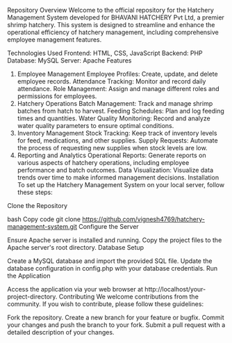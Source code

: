 Repository Overview
Welcome to the official repository for the Hatchery Management System developed for BHAVANI HATCHERY Pvt Ltd, a premier shrimp hatchery. This system is designed to streamline and enhance the operational efficiency of hatchery management, including comprehensive employee management features.

Technologies Used
Frontend: HTML, CSS, JavaScript
Backend: PHP
Database: MySQL
Server: Apache
Features
1. Employee Management
Employee Profiles: Create, update, and delete employee records.
Attendance Tracking: Monitor and record daily attendance.
Role Management: Assign and manage different roles and permissions for employees.
2. Hatchery Operations
Batch Management: Track and manage shrimp batches from hatch to harvest.
Feeding Schedules: Plan and log feeding times and quantities.
Water Quality Monitoring: Record and analyze water quality parameters to ensure optimal conditions.
3. Inventory Management
Stock Tracking: Keep track of inventory levels for feed, medications, and other supplies.
Supply Requests: Automate the process of requesting new supplies when stock levels are low.
4. Reporting and Analytics
Operational Reports: Generate reports on various aspects of hatchery operations, including employee performance and batch outcomes.
Data Visualization: Visualize data trends over time to make informed management decisions.
Installation
To set up the Hatchery Management System on your local server, follow these steps:

Clone the Repository

bash
Copy code
git clone https://github.com/vignesh4769/hatchery-management-system.git
Configure the Server

Ensure Apache server is installed and running.
Copy the project files to the Apache server's root directory.
Database Setup

Create a MySQL database and import the provided SQL file.
Update the database configuration in config.php with your database credentials.
Run the Application

Access the application via your web browser at http://localhost/your-project-directory.
Contributing
We welcome contributions from the community. If you wish to contribute, please follow these guidelines:

Fork the repository.
Create a new branch for your feature or bugfix.
Commit your changes and push the branch to your fork.
Submit a pull request with a detailed description of your changes.

